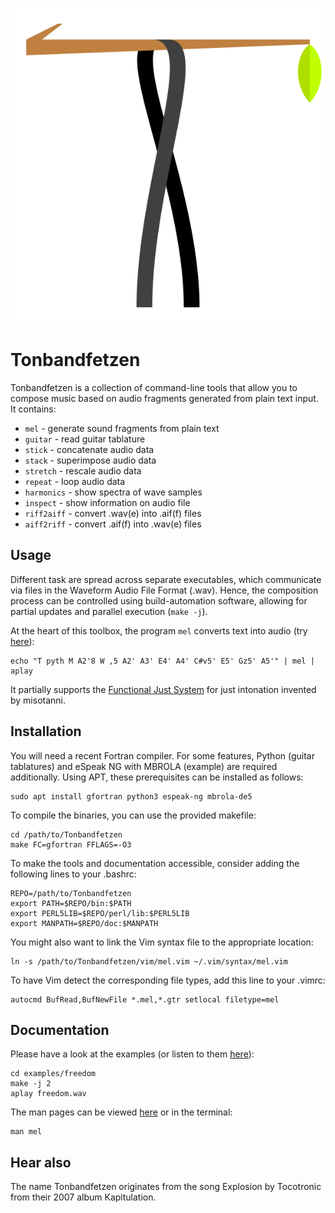 ![Tonbandfetzen logo](logo/logo.svg)

# Tonbandfetzen

Tonbandfetzen is a collection of command-line tools that allow you to compose
music based on audio fragments generated from plain text input. It contains:

* `mel` - generate sound fragments from plain text
* `guitar` - read guitar tablature
* `stick` - concatenate audio data
* `stack` - superimpose audio data
* `stretch` - rescale audio data
* `repeat` - loop audio data
* `harmonics` - show spectra of wave samples
* `inspect` - show information on audio file
* `riff2aiff` - convert .wav(e) into .aif(f) files
* `aiff2riff` - convert .aif(f) into .wav(e) files

## Usage

Different task are spread across separate executables, which communicate via
files in the Waveform Audio File Format (.wav). Hence, the composition process
can be controlled using build-automation software, allowing for partial updates
and parallel execution (`make -j`).

At the heart of this toolbox, the program `mel` converts text into audio (try
[here](https://janber.de/generation/tonbandfetzen.cgi)):

    echo "T pyth M A2'8 W ,5 A2' A3' E4' A4' C#v5' E5' Gz5' A5'" | mel | aplay

It partially supports the [Functional Just System](https://misotanni.github.io)
for just intonation invented by misotanni.

## Installation

You will need a recent Fortran compiler. For some features, Python (guitar
tablatures) and eSpeak NG with MBROLA (example) are required additionally.
Using APT, these prerequisites can be installed as follows:

    sudo apt install gfortran python3 espeak-ng mbrola-de5

To compile the binaries, you can use the provided makefile:

    cd /path/to/Tonbandfetzen
    make FC=gfortran FFLAGS=-O3

To make the tools and documentation accessible, consider adding the following
lines to your .bashrc:

    REPO=/path/to/Tonbandfetzen
    export PATH=$REPO/bin:$PATH
    export PERL5LIB=$REPO/perl/lib:$PERL5LIB
    export MANPATH=$REPO/doc:$MANPATH

You might also want to link the Vim syntax file to the appropriate location:

    ln -s /path/to/Tonbandfetzen/vim/mel.vim ~/.vim/syntax/mel.vim

To have Vim detect the corresponding file types, add this line to your .vimrc:

    autocmd BufRead,BufNewFile *.mel,*.gtr setlocal filetype=mel

## Documentation

Please have a look at the examples (or listen to them
[here](https://janberges.github.io/Tonbandfetzen)):

    cd examples/freedom
    make -j 2
    aplay freedom.wav

The man pages can be viewed [here](https://janberges.github.io/Tonbandfetzen)
or in the terminal:

    man mel

## Hear also

The name Tonbandfetzen originates from the song Explosion by Tocotronic from
their 2007 album Kapitulation.
